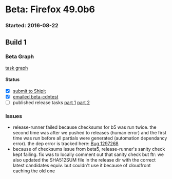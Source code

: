 # Beta: Firefox 49.0b6

### Started: 2016-08-22

## Build 1

### Beta Graph
[task graph](https://tools.taskcluster.net/task-group-inspector/#mj8H1ldQQEaAg22CL0EaNw)


#### Status
- [x] [submit to Shipit](https://wiki.mozilla.org/Release:Release_Automation_on_Mercurial:Starting_a_Release#Submit_to_Ship_It)
- [x] [emailed beta-cdntest](../how-tos/relpro.md#1-email-drivers-re-release-live-on-test-channel)
- [ ] published release tasks [part 1](../how-tos/relpro.md#3-publish-release) [part 2](../how-tos/relpro.md#4-post-release-step)

### Issues
- release-runner failed because checksums for b5 was run twice. the second time was after we pushed to releases (human error) and the first time was run before all partials were generated (automation dependancy error). the dep error is tracked here: [Bug 1297268](https://bugzil.la/1297268)
- because of checksums issue from beta5, release-runner's sanity check kept failing. fix was to locally comment out that sanity check but ftr: we also updated the SHA512SUM file in the release dir with the correct latest candidates equiv. but couldn't use it because of cloudfront caching the old one


